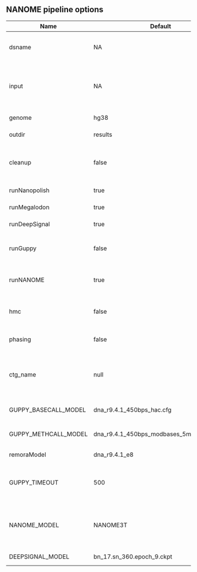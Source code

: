 ## NANOME pipeline options


| Name | Default                                   | Description                                                 |
|------|-------------------------------------------|-------------------------------------------------------------|
| dsname   | NA                                        | Analyzed dataset name, **required**                             |
| input   | NA                                        | Input fast5 files directory or compressed tar/tar.gz file, **required**   |
| genome   | hg38                                      | Reference genome                                            |
| outdir   | results                                   | Output directory                                            |
| cleanup   | false                                     | Clean Nextflow work/ directory if true                      |
| runNanopolish   | true                                      | If running Nanpolish                                        |
| runMegalodon   | true                                      | If running Megalodon                                        |
| runDeepSignal   | true                                      | If running DeepSignal                                       |
| runGuppy   | false                                     | If running Guppy methylation-calling                        |
| runNANOME   | true                                      | If running NANOME consensus model                           |
| hmc   | false                                     | If use 5hmC_5mC model for Megalodon                         |
| phasing   | false                                     | If perform methylation phasing                              |
| ctg_name   | null                                      | Regions for variant calling and phasing, such as chr1, etc. |
| GUPPY_BASECALL_MODEL   | dna_r9.4.1_450bps_hac.cfg                 | Guppy basecalling model                                     |
| GUPPY_METHCALL_MODEL   | dna_r9.4.1_450bps_modbases_5mc_cg_hac.cfg | Guppy methylation-calling model                             |
| remoraModel   | dna_r9.4.1_e8                             | Megalodon model                                             |
| GUPPY_TIMEOUT   | 500                                       | Guppy timeout parameter for Megalodon                       |
| NANOME_MODEL   | NANOME3T                                  | NANOME consensus model, 'NANOME3T' or 'NANOME2T'            |
| DEEPSIGNAL_MODEL   | bn_17.sn_360.epoch_9.ckpt                 | DeepSignal model                                            |

